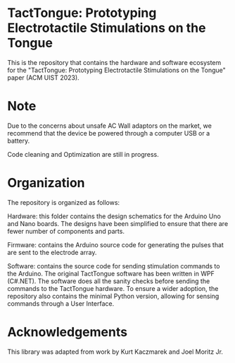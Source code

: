 # TactTongue: Prototyping Electrotactile Stimulations on the Tongue

This is the repository that contains the hardware and software ecosystem for the "TactTongue: Prototyping Electrotactile Stimulations on the Tongue" paper (ACM UIST 2023).

# Note
Due to the concerns about unsafe AC Wall adaptors on the market, we recommend that the device be powered through a computer USB or a battery.

Code cleaning and Optimization are still in progress.

# Organization
The repository is organized as follows:

Hardware: this folder contains the design schematics for the Arduino Uno and Nano boards. The designs have been simplified to ensure that there are fewer number of components and parts.

Firmware: contains the Arduino source code for generating the pulses that are sent to the electrode array.

Software: contains the source code for sending stimulation commands to the Arduino. The original TactTongue software has been written in WPF (C#.NET). The software does all the sanity checks before sending the commands to the TactTongue hardware. To ensure a wider adoption, the repository also contains the minimal Python version, allowing for sensing commands through a User Interface.



# Acknowledgements
This library was adapted from work by Kurt Kaczmarek and Joel Moritz Jr.
